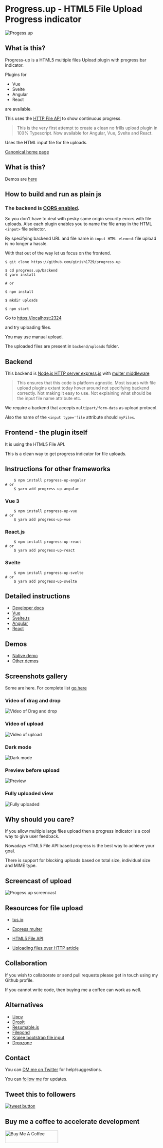 # Progress.up - HTML5 File Upload Progress indicator

![Progess.up](https://raw.githubusercontent.com/girish1729/progress.up/main//images/progress-up-logo.svg)

## What is this?

Progress-up is a HTML5 multiple files Upload plugin with progress bar
indicator.

Plugins for 

- Vue
- Svelte
- Angular
- React

are available.

This uses the [HTTP File API](https://www.w3.org/TR/FileAPI/) to show continuous progress.

>This is the very first attempt to create a clean no frills upload plugin
>in 100% Typescript. Now available for Angular, Vue, Svelte and React.

Uses the HTML input file for file uploads.

[Canonical home page](https://progress-up.live)

## What is this?

Demos are [here](https://progress-up.live/demo)

## How to build and run as plain js

### The backend is [CORS enabled](https://en.wikipedia.org/wiki/Cross-origin_resource_sharing).

So you don't have to deal with pesky same origin security errors with
file uploads. Also each plugin enables you to name the file array in the
HTML `<input>` file selector.

By specifying backend URL and file name in `input HTML element` file
upload is no longer a hassle.

With that out of the way let us focus on the frontend.

```shell
$ git clone https://github.com/girish1729/progress.up

$ cd progress.up/backend
$ yarn install

# or

$ npm install

$ mkdir uploads

$ npm start
```

Go to [https://localhost:2324](https://localhost:2324)

 and try uploading files.

You may use manual upload.

The uploaded files are present in `backend/uploads` folder.

## Backend

This backend is [Node.js HTTP server express.js](https://expressjs.com) with [multer middleware](http://expressjs.com/en/resources/middleware/multer.html)

> This ensures that this code is platform agnostic.
> Most issues with file upload plugins extant today hover around
> not specifying backend correctly. Not making it easy to use.
> Not explaining what should be the input file name attribute etc.
> 

We require a backend that accepts `multipart/form-data` as upload
protocol.

Also the name of the `<input type='file` attribute should `myFiles`.

## Frontend - the plugin itself

It is using the HTML5 File API.

This is a clean way to get progress indicator for file uploads.

## Instructions for other frameworks


```shell
	$ npm install progress-up-angular
# or 
	$ yarn add progress-up-angular
```
### Vue 3

```shell
	$ npm install progress-up-vue
# or 
	$ yarn add progress-up-vue
```
### React.js

```shell
	$ npm install progress-up-react
# or 
	$ yarn add progress-up-react
```
### Svelte

```shell
	$ npm install progress-up-svelte
# or 
	$ yarn add progress-up-svelte
```


## Detailed instructions

- [Developer docs](https://progress-up.live/docs)
- [Vue](https://progress-up.live/docs/vue-docs)
- [Svelte.ts](https://progress-up.live/docs/svelte-docs)
- [Angular](https://progress-up.live/docs/angular-docs)
- [React](https://progress-up.live/docs/react-docs)

## Demos

- [Native demo](https://progress-up.live/progress-up-html5)
- [Other demos](https://progress-up.live/demo)
 

## Screenshots gallery

Some are here. For complete list 
[go here](https://progress-up.live/screenshots)

### Video of drag and drop

 ![Video of Drag and drop](https://raw.githubusercontent.com/girish1729/progress.up/main/images/dnd.gif)

### Video of upload 

 ![Video of upload](https://raw.githubusercontent.com/girish1729/progress.up/main/images/progress-video.gif)

### Dark mode

 ![Dark mode](https://raw.githubusercontent.com/girish1729/progress.up/main/images/progress-up-darkmode.png)

### Preview before upload

 ![Preview](https://raw.githubusercontent.com/girish1729/progress.up/main/images/progress-up-preview2.png)

### Fully uploaded view

 ![Fully uploaded](https://raw.githubusercontent.com/girish1729/progress.up/main/images/progress-up-fullyuploaded.png)


## Why should you care?

If you allow multiple large files upload then a progress indicator is a
cool way to give user feedback.

Nowadays HTML5 File API based progress is the best way to achieve your
goal.

There is support for blocking uploads based on total size, individual
size and MIME type.

## Screencast of upload

![Progess.up screencast](https://raw.githubusercontent.com/girish1729/progress.up/main/images/progress-uploading.gif)

## Resources for file upload

- [tus.io](https://tus.io)

- [Express multer](http://expressjs.com/en/resources/middleware/multer.html)

- [HTML5 File API](https://jenkov.com/tutorials/html5/file-api.html)

- [Uploading files over HTTP
  article](https://themightyprogrammer.dev/article/uploading-files)

## Collaboration

If you wish to collaborate or send pull requests 
please get in touch using my Github profile.

If you cannot write code, then buying me a coffee can work as well.


## Alternatives

- [Uppy](https://github.com/transloadit/uppy)
- [DropIt](https://github.com/ThalKod/DropIt)
- [Resumable.js](https://github.com/23/resumable.js)
- [Filepond](https://github.com/pqina/filepond)
- [Krajee bootstrap file input](https://github.com/kartik-v/bootstrap-fileinput)
- [Dropzone](https://github.com/dropzone/dropzone)

## Contact

You can [DM me on Twitter](https://twitter.com/girish1729) for help/suggestions.

You can [follow me](https://twitter.com/intent/follow?screen_name=girish1729
) for updates.

## Tweet this to followers

<a href="https://twitter.com/intent/tweet?text=Tweet+this+to+your+followers&url=https%3A%2F%2Fgithub.com%2Fgirish1729%2Fprogress.up&hashtags=github&original_referer=http%3A%2F%2Fgithub.com%2F&tw_p=tweetbutton" target="_blank">
  <img src="http://jpillora.com/github-twitter-button/img/tweet.png"
       alt="tweet button" title="Tweet this to your followers"></img>
</a>

## Buy me a coffee to accelerate development

<a href="https://www.buymeacoffee.com/girish1729" target="_blank"><img
src="https://cdn.buymeacoffee.com/buttons/default-gray.png" alt="Buy Me A Coffee" height="41" width="174"></a>


